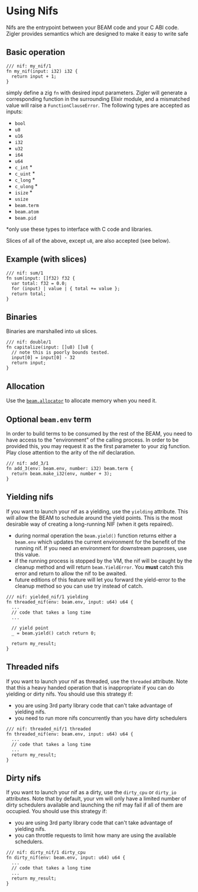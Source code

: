 # Using Nifs

Nifs are the entrypoint between your BEAM code and your C ABI code.
Zigler provides semantics which are designed to make it easy to write
safe

## Basic operation

```zig
/// nif: my_nif/1
fn my_nif(input: i32) i32 {
  return input + 1;
}
```

simply define a zig `fn` with desired input parameters.  Zigler will
generate a corresponding function in the surrounding Elixir module,
and a mismatched value will raise a `FunctionClauseError`.  The
following types are accepted as inputs:

- `bool`
- `u8`
- `u16`
- `i32`
- `u32`
- `i64`
- `u64`
- `c_int` *
- `c_uint` *
- `c_long` *
- `c_ulong` *
- `isize`  *
- `usize`
- `beam.term`
- `beam.atom`
- `beam.pid`

*only use these types to interface with C code and libraries.

Slices of all of the above, except `u8`, are also accepted (see below).

## Example (with slices)

```zig
/// nif: sum/1
fn sum(input: []f32) f32 {
  var total: f32 = 0.0;
  for (input) | value | { total += value };
  return total;
}
```

## Binaries

Binaries are marshalled into `u8` slices.

```zig
/// nif: double/1
fn capitalize(input: []u8) []u8 {
  // note this is poorly bounds tested.
  input[0] = input[0] - 32
  return input;
}
```

## Allocation

Use the [`beam.allocator`](beam.html#module-the-beam-allocator) to
allocate memory when you need it.

## Optional `beam.env` term

In order to build terms to be consumed by the rest of the BEAM, you need
to have access to the "environment" of the calling process.  In order
to be provided this, you may request it as the first parameter to your
zig function.  Play close attention to the arity of the nif declaration.

```zig
/// nif: add_3/1
fn add_3(env: beam.env, number: i32) beam.term {
  return beam.make_i32(env, number + 3);
}
```

## Yielding nifs

If you want to launch your nif as a yielding, use the `yielding` attribute.
This will allow the BEAM to schedule around the yield points.  This is the
most desirable way of creating a long-running NIF (when it gets repaired).

- during normal operation the `beam.yield()` function returns either a
  `beam.env` which updates the current environment for the benefit of the
  running nif.  If you need an environment for downstream puproses, use this
  value.
- if the running process is stopped by the VM, the nif will be caught by the
  cleanup method and will return `beam.YieldError`.  You **must** catch this
  error and return to allow the nif to be awaited.
- future editions of this feature will let you forward the yield-error to the
  cleanup method so you can use try instead of catch.

```zig
/// nif: yielded_nif/1 yielding
fn threaded_nif(env: beam.env, input: u64) u64 {
  ...
  // code that takes a long time
  ...

  // yield point
  _ = beam.yield() catch return 0;

  return my_result;
}
```

## Threaded nifs

If you want to launch your nif as threaded, use the `threaded` attribute.  Note that
this a heavy handed operation that is inappropriate if you can do yielding or dirty
nifs.  You should use this strategy if:

- you are using 3rd party library code that can't take advantage of yielding nifs.
- you need to run more nifs concurrently than you have dirty schedulers

```zig
/// nif: threaded_nif/1 threaded
fn threaded_nif(env: beam.env, input: u64) u64 {
  ...
  // code that takes a long time
  ...
  return my_result;
}
```

## Dirty nifs

If you want to launch your nif as a dirty, use the `dirty_cpu` or `dirty_io` attributes.
Note that by default, your vm will only have a limited number of dirty schedulers
available and launching the nif may fail if all of them are occupied.  You should use
this strategy if:

- you are using 3rd party library code that can't take advantage of yielding nifs.
- you can throttle requests to limit how many are using the available schedulers.

```zig
/// nif: dirty_nif/1 dirty_cpu
fn dirty_nif(env: beam.env, input: u64) u64 {
  ...
  // code that takes a long time
  ...
  return my_result;
}
```
